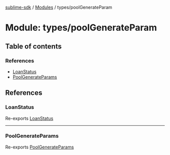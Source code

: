 [sublime-sdk](../README.md) / [Modules](../modules.md) / types/poolGenerateParam

# Module: types/poolGenerateParam

## Table of contents

### References

- [LoanStatus](types_poolGenerateParam.md#loanstatus)
- [PoolGenerateParams](types_poolGenerateParam.md#poolgenerateparams)

## References

### LoanStatus

Re-exports [LoanStatus](../enums/types_poolGenerateParam.LoanStatus.md)

___

### PoolGenerateParams

Re-exports [PoolGenerateParams](../interfaces/types_poolGenerateParam.PoolGenerateParams.md)
